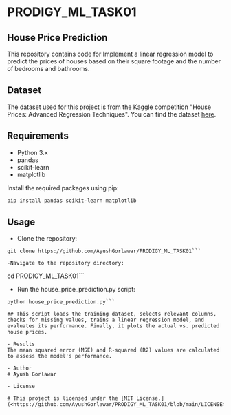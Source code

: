# PRODIGY_ML_TASK01
## House Price Prediction

This repository contains code for Implement a linear regression model to predict the prices of houses based on their square footage and the number of bedrooms and bathrooms.

## Dataset
The dataset used for this project is from the Kaggle competition "House Prices: Advanced Regression Techniques". You can find the dataset [here](<https://www.kaggle.com/c/house-prices-advanced-regression-techniques/data>).

## Requirements
- Python 3.x
- pandas
- scikit-learn
- matplotlib

Install the required packages using pip:

```bash
pip install pandas scikit-learn matplotlib
```
## Usage
- Clone the repository:
```
git clone https://github.com/AyushGorlawar/PRODIGY_ML_TASK01```

-Navigate to the repository directory:
```
cd PRODIGY_ML_TASK01```

- Run the house_price_prediction.py script:
```
python house_price_prediction.py```

## This script loads the training dataset, selects relevant columns, checks for missing values, trains a linear regression model, and evaluates its performance. Finally, it plots the actual vs. predicted house prices.

- Results
The mean squared error (MSE) and R-squared (R2) values are calculated to assess the model's performance.

- Author
# Ayush Gorlawar

- License
 
# This project is licensed under the [MIT License.](<https://github.com/AyushGorlawar/PRODIGY_ML_TASK01/blob/main/LICENSE>)

